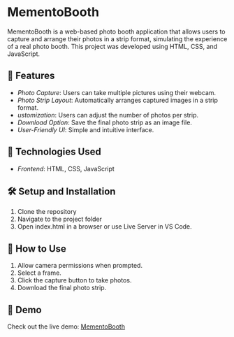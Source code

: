 # MementoBooth

MementoBooth is a web-based photo booth application that allows users to capture and arrange their photos in a strip format, simulating the experience of a real photo booth. This project was developed using HTML, CSS, and JavaScript.

## 🚀 Features
-  *Photo Capture*: Users can take multiple pictures using their webcam.
-  *Photo Strip Layout*: Automatically arranges captured images in a strip format.
-  *ustomization*: Users can adjust the number of photos per strip.
-  *Download Option*: Save the final photo strip as an image file.
-  *User-Friendly UI*: Simple and intuitive interface.

## 📱 Technologies Used
-  *Frontend*: HTML, CSS, JavaScript

## 🛠 Setup and Installation
1.	Clone the repository
2.	Navigate to the project folder
3.	Open index.html in a browser or use Live Server in VS Code.

## 📌 How to Use
1.	Allow camera permissions when prompted.
2.	Select a frame.
3.	Click the capture button to take photos.
4.	Download the final photo strip.

## 🎥 Demo
Check out the live demo: [MementoBooth](https://shanujay.github.io/MementoBooth/index.html)

